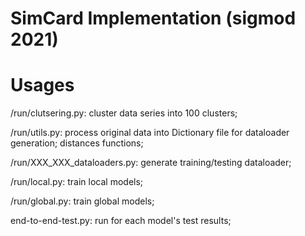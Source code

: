 # SimCard Implementation (sigmod 2021)

# Usages
/run/clutsering.py: cluster data series into 100 clusters;

/run/utils.py: process original data into Dictionary file for dataloader generation; distances functions;

/run/XXX_XXX_dataloaders.py: generate training/testing dataloader;

/run/local.py: train local models;

/run/global.py: train global models;

end-to-end-test.py: run for each model's test results;
